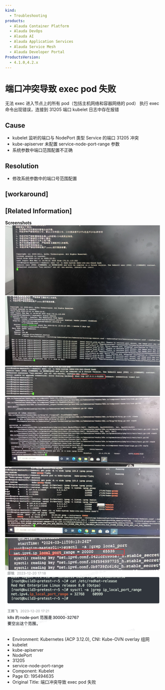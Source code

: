 ```yaml
---
kind:
  - Troubleshooting
products:
  - Alauda Container Platform
  - Alauda DevOps
  - Alauda AI
  - Alauda Application Services
  - Alauda Service Mesh
  - Alauda Developer Portal
ProductsVersion:
  - 4.1.0,4.2.x
---
```

<!-- A type of document that involves encountering a fault, diagnosing it, performing root cause analysis, and providing solutions. -->

# 端口冲突导致 exec pod 失败

无法 exec 进入节点上的所有 pod（包括主机网络和容器网络的 pod） 执行 exec 命令出现错误，连接到 31205 端口 kubelet 日志中存在报错

## Cause
- kubelet 监听的端口与 NodePort 类型 Service 的端口 31205 冲突
- kube-apiserver 未配置 service-node-port-range 参数
- 系统参数中端口范围配置不正确

## Resolution
- 修改系统参数中的端口号范围配置

## [workaround]

## [Related Information]
**Screenshots**
![](assets/duan-kou-chong-tu-dao-zhi-exec-pod-shi-bai/image-2024-3-12_9-32-37.png)
![](assets/duan-kou-chong-tu-dao-zhi-exec-pod-shi-bai/image-2024-3-12_9-33-5.png)
![](assets/duan-kou-chong-tu-dao-zhi-exec-pod-shi-bai/image-2024-3-12_9-33-38.png)
![](assets/duan-kou-chong-tu-dao-zhi-exec-pod-shi-bai/image-2024-3-12_9-34-15.png)
![](assets/duan-kou-chong-tu-dao-zhi-exec-pod-shi-bai/image-2024-3-12_9-36-10.png)
![](assets/duan-kou-chong-tu-dao-zhi-exec-pod-shi-bai/image-2024-3-12_9-37-47.png)
![](assets/duan-kou-chong-tu-dao-zhi-exec-pod-shi-bai/image-2024-3-12_9-39-14.png)
- Environment: Kubernetes (ACP 3.12.0), CNI: Kube-OVN overlay 组网
- kubelet
- kube-apiserver
- NodePort
- 31205
- service-node-port-range
- Component: Kubelet
- Page ID: 195494635
- Original Title: 端口冲突导致 exec pod 失败
